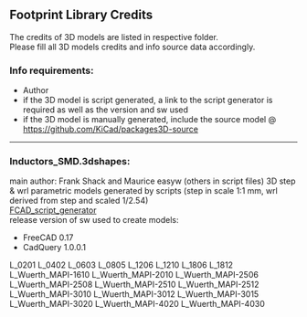 ## Footprint Library Credits

The credits of 3D models are listed in respective folder.  
Please fill all 3D models credits and info source data accordingly.  

### Info requirements:
- Author
- if the 3D model is script generated, a link to the script generator is required as well as the version and sw used
- if the 3D model is manually generated, include the source model @ https://github.com/KiCad/packages3D-source

<hr>  

### Inductors_SMD.3dshapes:  
main author: Frank Shack and Maurice easyw (others in script files) 
3D step & wrl parametric models generated by scripts (step in scale 1:1 mm, wrl derived from step and scaled 1/2.54)  
[FCAD_script_generator](https://github.com/easyw/kicad-3d-models-in-freecad/tree/master/cadquery/FCAD_script_generator)  
release version of sw used to create models:  
- FreeCAD 0.17
- CadQuery 1.0.0.1 

L_0201
L_0402
L_0603
L_0805
L_1206
L_1210
L_1806
L_1812
L_Wuerth_MAPI-1610
L_Wuerth_MAPI-2010
L_Wuerth_MAPI-2506
L_Wuerth_MAPI-2508
L_Wuerth_MAPI-2510
L_Wuerth_MAPI-2512
L_Wuerth_MAPI-3010
L_Wuerth_MAPI-3012
L_Wuerth_MAPI-3015
L_Wuerth_MAPI-3020
L_Wuerth_MAPI-4020
L_Wuerth_MAPI-4030
